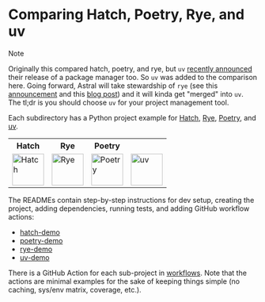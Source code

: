 # Comparing Hatch, Poetry, Rye, and uv

> [!NOTE]
> Originally this compared hatch, poetry, and rye, but `uv` [recently announced](https://astral.sh/blog/uv-unified-python-packaging) their release of a package manager too. So `uv` was added to the comparison here. Going forward, Astral will take stewardship of `rye` (see this [announcement](https://github.com/astral-sh/rye/discussions/659) and this [blog post](https://lucumr.pocoo.org/2024/2/15/rye-grows-with-uv/)) and it will kinda get "merged" into `uv`. The tl;dr is you should choose `uv` for your project management tool.

Each subdirectory has a Python project example for
[Hatch](https://hatch.pypa.io/latest/),
[Rye](https://rye.astral.sh),
[Poetry](https://python-poetry.org/), and
[uv](https://docs.astral.sh/uv/).

<table>
<tr>
<th>Hatch</th><th>Rye</th><th>Poetry</th>
</tr>
<tr>
<td><a href="https://hatch.pypa.io"><img src="https://hatch.pypa.io/latest/assets/images/logo.svg" height="64px" alt="Hatch"></a></td>
<td><a href="https://rye.astral.sh"><img src="https://rye.astral.sh/static/logo.svg" height="64px" alt="Rye"></a></td>
<td><a href="https://python-poetry.org"><img src="https://python-poetry.org/images/logo-origami.svg" height="64px" alt="Poetry"></a></td>
<td><a href="https://docs.astral.sh/uv"><img src="https://docs.astral.sh/uv/assets/logo-letter.svg" height="64px" alt="uv"></a></td>
</tr>
</table>


The READMEs contain step-by-step instructions for dev setup, creating the
project, adding dependencies, running tests, and adding GitHub workflow
actions:

* [hatch-demo](./hatch-demo/README.md)
* [poetry-demo](./poetry-demo/README.md)
* [rye-demo](./rye-demo/README.md)
* [uv-demo](./uv-demo/README.md)

There is a GitHub Action for each sub-project in [workflows](.github/workflows/).
Note that the actions are minimal examples for the sake of keeping things simple
(no caching, sys/env matrix, coverage, etc.).
